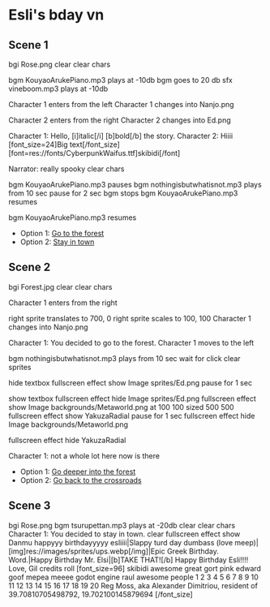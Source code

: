 # Esli's bday vn

## Scene 1

bgi Rose.png
clear
clear chars

bgm KouyaoArukePiano.mp3 plays at -10db
bgm goes to 20 db
sfx vineboom.mp3 plays at -10db

Character 1 enters from the left
Character 1 changes into Nanjo.png

Character 2 enters from the right
Character 2 changes into Ed.png

Character 1: Hello, [i]italic[/i] [b]bold[/b] the story.
Character 2: Hiiii [font_size=24]Big text[/font_size] [font=res://fonts/CyberpunkWaifus.ttf]skibidi[/font]

<!-- Narrator: This is a comment. -->
Narrator: really spooky
clear chars
<!-- you MUST introduce the characters again if you clear chars -->
bgm KouyaoArukePiano.mp3 pauses
bgm nothingisbutwhatisnot.mp3 plays from 10 sec
pause for 2 sec
bgm stops
bgm KouyaoArukePiano.mp3 resumes
<!-- wont save the position of nothingisbutwhatisnot, also will override the audio volume with new volume-->
bgm KouyaoArukePiano.mp3 resumes

* Option 1: [Go to the forest](#scene-2)
* Option 2: [Stay in town](#scene-3)

## Scene 2

bgi Forest.jpg
clear
clear chars

Character 1 enters from the right
<!-- By default, left sprite is at 0,0, right sprite is at 1024, 0, both have a scale of 700, 1000 -->
right sprite translates to 700, 0
right sprite scales to 100, 100
Character 1 changes into Nanjo.png

Character 1: You decided to go to the forest.
Character 1 moves to the left
<!-- this will NOT carry over the transforms -->
bgm nothingisbutwhatisnot.mp3 plays from 10 sec
wait for click
clear sprites

hide textbox
fullscreen effect show Image sprites/Ed.png
pause for 1 sec
<!-- no support for 1 min 1 hour etc, this just tells you what the units are -->
show textbox
fullscreen effect hide Image sprites/Ed.png
fullscreen effect show Image backgrounds/Metaworld.png at 100 100 sized 500 500
fullscreen effect show YakuzaRadial
pause for 1 sec
fullscreen effect hide Image backgrounds/Metaworld.png
<!-- hide specificity must always be lesser than or equal to the specificity of the corresponding show, i.e. im just checking if its a substring :skull:-->
fullscreen effect hide YakuzaRadial

Character 1: not a whole lot here now is there

* Option 1: [Go deeper into the forest](#scene-4)
* Option 2: [Go back to the crossroads](#scene-1)

## Scene 3

bgi Rose.png
bgm tsurupettan.mp3 plays at -20db
clear
clear chars
Character 1: You decided to stay in town.
clear
fullscreen effect show Danmu happyyy birthdayyyyy esliiii|Slappy turd day dumbass (love meep)|[img]res://images/sprites/ups.webp[/img]|Epic Greek Birthday. Word.|Happy Birthday Mr. Elsi|[b]TAKE THAT![/b] Happy Birthday Esli!!!!  Love, Gil
credits roll
[font_size=96]
skibidi
awesome
great
gort
pink
edward
goof
mepea
meeee
godot engine
raul
awesome people
1
2
3
4
5
6
7
8
9
10
11
12
13
14
15
16
17
18
19
20
Reg Moss, aka Alexander Dimitriou, resident of 39.70810705498792, 19.702100145879694
[/font_size]
